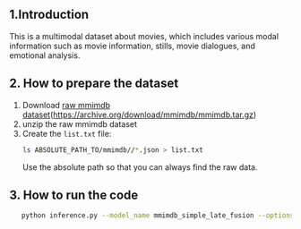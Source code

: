## 1.Introduction
This is a multimodal dataset about movies, which includes various modal information such as movie information, stills, movie dialogues, and emotional analysis.
## 2. How to prepare the dataset
1. Download [raw mmimdb dataset](https://archive.org/download/mmimdb/mmimdb.tar.gz)(https://archive.org/download/mmimdb/mmimdb.tar.gz)
2. unzip the raw mmimdb dataset
3. Create the `list.txt` file: 
   ```bash
   ls ABSOLUTE_PATH_TO/mmimdb//*.json > list.txt
   ```
   Use the absolute path so that you can always find the raw data.
## 3. How to run the code
```bash
   python inference.py --model_name mmimdb_simple_late_fusion --options encoder/fusion/head/normal
```
